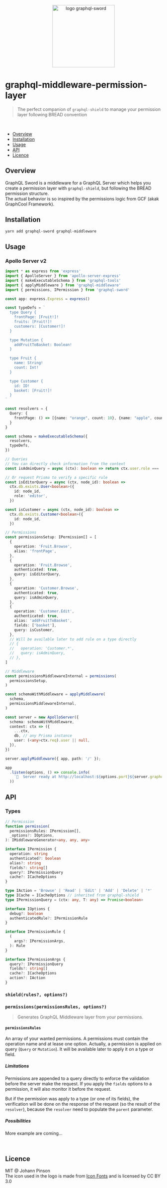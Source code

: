 <p align="center">
<img width="200" src="https://raw.githubusercontent.com/waitandseeagency/graphql-sword/master/media/logo.svg?sanitize=true" alt="logo graphql-sword">
</p>

# graphql-middleware-permission-layer
> The perfect companion of `graphql-shield` to manage your permission layer following BREAD convention
<br>

* [Overview](#overview)
* [Installation](#installation)
* [Usage](#usage)
* [API](#api)
* [Licence](#licence)


## Overview

GraphQL Sword is a middleware for a GraphQL Server which helps you create a permission layer with `graphql-shield`, but following the BREAD permission structure.
<br>
The actual behavior is so inspired by the permissions logic from GCF (akak GraphCool Framework).


## Installation

```bash
yarn add graphql-sword graphql-middleware
```


## Usage
### Apollo Server v2

```ts
import * as express from 'express'
import { ApolloServer } from 'apollo-server-express'
import { makeExecutableSchema } from 'graphql-tools'
import { applyMiddleware } from 'graphql-middleware'
import { permissions, IPermission } from 'graphql-sword'

const app: express.Express = express()

const typeDefs = `
  type Query {
    frontPage: [Fruit!]!
    fruits: [Fruit!]!
    customers: [Customer!]!
  }

  type Mutation {
    addFruitToBasket: Boolean!
  }

  type Fruit {
    name: String!
    count: Int!
  }

  type Customer {
    id: ID!
    basket: [Fruit!]!
  }
`

const resolvers = {
  Query: {
    frontPage: () => [{name: "orange", count: 10}, {name: "apple", count: 1}]
  }
}

const schema = makeExecutableSchema({
  resolvers,
  typeDefs,
})

// Queries
// You can directly check information from the context
const isAdminQuery = async (ctx): boolean => return ctx.user.role === 'admin'

// Or request Prisma to verify a specific rule
const isEditorQuery = async (ctx, node_id): boolean => 
  ctx.db.exists.User<boolean>({
    id: node_id,
    role: 'editor',
  })

const isCustomer = async (ctx, node_id): boolean =>
  ctx.db.exists.Customer<boolean>({
    id: node_id,
  })

// Permissions
const permissionsSetup: IPermission[] = [
  {
    operation: 'Fruit.Browse',
    alias: 'frontPage',
  },
  {
    operation: 'Fruit.Browse',
    authenticated: true,
    query: isEditorQuery,
  },
  {
    operation: 'Customer.Browse',
    authenticated: true,
    query: isAdminQuery,
  },
  {
    operation: 'Customer.Edit',
    authenticated: true,
    alias: 'addFruitToBasket',
    fields: ['basket'],
    query: isCustomer,
  },
  // Will be available later to add rule on a type directly
  // {
  //   operation: 'Customer.*',
  //   query: isAdminQuery,
  // },
]

// Middleware
const permissionsMiddlewareInternal = permissions(
  permissionsSetup,
)

const schemaWithMiddleware = applyMiddleware(
  schema,
  permissionsMiddlewareInternal,
)

const server = new ApolloServer({
  schema: schemaWithMiddleware,
  context: ctx => ({
    ...ctx,
    db, // any Prisma instance
    user: (<any>ctx.req).user || null,
  }),
})

server.applyMiddleware({ app, path: '/' });

app
  .listen(options, () => console.info(
    `🚀  Server ready at http://localhost:${options.port}${server.graphqlPath}`,
  ))
```

## API

### Types

```ts
// Permission
function permission(
  permissionsRules: IPermission[],
  _options?: IOptions,
): IMiddlewareGenerator<any, any, any>

interface IPermission {
  operation: string
  authenticated?: boolean
  alias?: string
  fields?: string[]
  query?: IPermissionQuery
  cache?: ICacheOptions
}

type IAction = 'Browse' | 'Read' | 'Edit' | 'Add' | 'Delete' | '*'
type ICache = ICacheOptions // inherited from graphql-shield
type IPermissionQuery = (ctx: any, T: any) => Promise<boolean>

interface IOptions {
  debug?: boolean
  authenticatedRule?: IPermissionRule
}

interface IPermissionRule {
  (
    args?: IPermissionArgs,
  ): Rule
}

interface IPermissionArgs {
  query?: IPermissionQuery
  fields?: string[]
  cache?: ICacheOptions
  action?: IAction
}
```

### `shield(rules?, options?)`
### `permissions(permissionsRules, options?)`

> Generates GraphQL Middleware layer from your permissions.

#### `permissionsRules`

An array of your wanted permissions. A permissions must contain the operation name and at lease one option. Actually, a permission is applied on query (`Query` or `Mutation`).
It will be available later to apply it on a type or field.

##### Limitations

Permissions are appended to a query directly to enforce the validation before the server make the request.
If you apply the `fields` options to a permission, it will also monitor it before the request.

But if the permission was apply to a type (or one of its fields), the verification will be done on the response of the request (so the result of the `resolver`), because the `resolver` need to populate the `parent` parameter.

##### Possibilities

More example are coming...

<br>

## Licence

MIT @ Johann Pinson
<br>
The icon used in the logo is made from [Icon Fonts](http://www.onlinewebfonts.com/icon) and is licensed by CC BY 3.0
